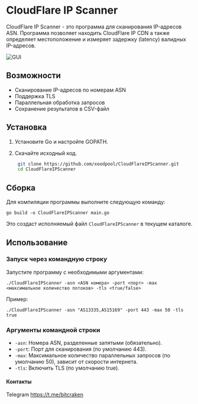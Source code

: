 # CloudFlare IP Scanner

CloudFlare IP Scanner - это программа для сканирования IP-адресов ASN. Программа позволяет находить CloudFlare IP CDN а также определяет местоположение и измеряет задержку (latency) валидных IP-адресов.

![GUI](/img.png)

## Возможности

- Сканирование IP-адресов по номерам ASN
- Поддержка TLS
- Параллельная обработка запросов
- Сохранение результатов в CSV-файл

## Установка

1. Установите Go и настройте GOPATH.
2. Скачайте исходный код.

   ```sh
    git clone https://github.com/xoodpool/CloudFlareIPScanner.git
    cd CloudFlareIPScanner
   ```

## Сборка

Для компиляции программы выполните следующую команду:

    go build -o CloudFlareIPScanner main.go

Это создаст исполняемый файл `CloudFlareIPScanner` в текущем каталоге.

## Использование

### Запуск через командную строку

Запустите программу с необходимыми аргументами:

    ./CloudFlareIPScanner -asn <ASN номера> -port <порт> -max <максимальное количество потоков> -tls <true/false>

Пример:

    ./CloudFlareIPScanner -asn "AS13335,AS15169" -port 443 -max 50 -tls true

### Аргументы командной строки

- `-asn`: Номера ASN, разделенные запятыми (обязательно).
- `-port`: Порт для сканирования (по умолчанию 443).
- `-max`: Максимальное количество параллельных запросов (по умолчанию 50), зависит от скорости интернета.
- `-tls`: Включить TLS (по умолчанию true).

#### Контакты
Telegram https://t.me/bitcraken
